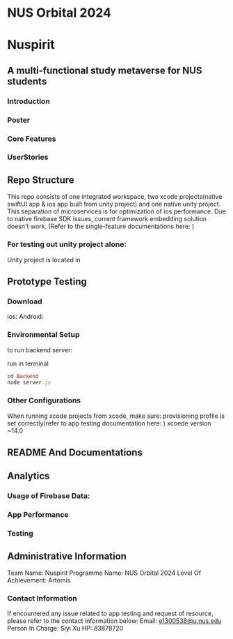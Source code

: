 # NUS Orbital 2024
# Nuspirit
## A multi-functional study metaverse for NUS students
### Introduction
### Poster
### Core Features
### UserStories

## Repo Structure
This repo consists of one integrated workspace, two xcode projects(native swiftUI app & ios app built from unity project) and one native unity project. This separation of microservices is for optimization of ios performance. Due to native firebase SDK issues, current framework embedding solution doesn't work. (Refer to the single-feature documentations here: )

### For testing out unity project alone:
Unity project is located in 

## Prototype Testing
### Download
ios:
Android:

### Environmental Setup
to run backend server:

run in terminal
```ruby
cd Backend
node server.js
```

### Other Configurations
When running xcode projects from xcode, make sure:
provisioning profile is set correctly(refer to app testing documentation here: )
xcoede version ~14.0

## README And Documentations

## Analytics
### Usage of Firebase Data:
### App Performance
### Testing

## Administrative Information
Team Name: Nuspirit
Programme Name: NUS Orbital 2024
Level Of Achievement: Artemis
### Contact Information
If encountered any issue related to app testing and request of resource, please refer to the contact information below:
Email: e1300538@u.nus.edu
Person In Charge: Siyi Xu
HP: 83878720
